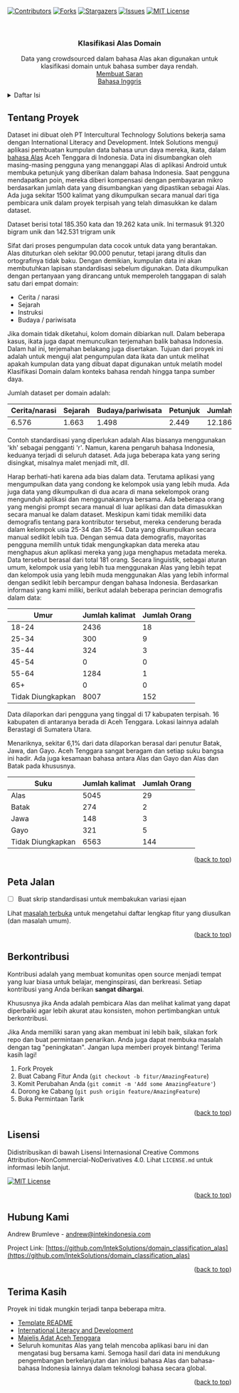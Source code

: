 <!-- Improved compatibility of back to top link: See: https://github.com/othneildrew/Best-README-Template/pull/73 -->
<a name="readme-top"></a>
<!--
*** Thanks for checking out the Best-README-Template. If you have a suggestion
*** that would make this better, please fork the repo and create a pull request
*** or simply open an issue with the tag "enhancement".
*** Don't forget to give the project a star!
*** Thanks again! Now go create something AMAZING! :D
-->



<!-- PROJECT SHIELDS -->
<!--
*** I'm using markdown "reference style" links for readability.
*** Reference links are enclosed in brackets [ ] instead of parentheses ( ).
*** See the bottom of this document for the declaration of the reference variables
*** for contributors-url, forks-url, etc. This is an optional, concise syntax you may use.
*** https://www.markdownguide.org/basic-syntax/#reference-style-links
-->
[![Contributors][contributors-shield]][contributors-url]
[![Forks][forks-shield]][forks-url]
[![Stargazers][stars-shield]][stars-url]
[![Issues][issues-shield]][issues-url]
[![MIT License][license-shield]][license-url]




<!-- PROJECT LOGO -->
<br />
<div align="center">
  <a href="https://github.com/IntekSolutions/domain_classification_alas">
  </a>

  <h3 align="center">Klasifikasi Alas Domain</h3>

  <p align="center">
    Data yang crowdsourced dalam bahasa Alas akan digunakan untuk klasifikasi domain untuk bahasa sumber daya rendah.
    <br />
    <a href="https://github.com/IntekSolutions/domain_classification_alas/issues">Membuat Saran</a>
    <br />
    <a href="https://github.com/IntekSolutions/domain_classification_alas/blob/main/README.md">     Bahasa Inggris</a>
  </p>
</div>



<!-- Daftar Isi -->
<details>
  <summary>Daftar Isi</summary>
  <ol>
    <li>
      <a href="#Tentang-Proyek">Tentang Proyek</a>
    </li>
    <li><a href="#Peta-Jalan">Peta Jalan</a></li>
    <li><a href="#Berkontribusi">Berkontribusi</a></li>
    <li><a href="#lisensi">Lisensi</a></li>
    <li><a href="#Hubung-Kami">Hubung Kami</a></li>
    <li><a href="#Terima-Kasih">Terima Kasih</a></li>
  </ol>
</details>



<!-- TENTANG PROYEK -->
## Tentang Proyek

Dataset ini dibuat oleh PT Intercultural Technology Solutions bekerja sama dengan International Literacy and Development. Intek Solutions menguji aplikasi pembuatan kumpulan data bahasa urun daya mereka, ikata, dalam [bahasa Alas](https://en.wikipedia.org/wiki/Alas_language) Aceh Tenggara di Indonesia. Data ini disumbangkan oleh masing-masing pengguna yang menanggapi Alas di aplikasi Android untuk membuka petunjuk yang diberikan dalam bahasa Indonesia. Saat pengguna mendapatkan poin, mereka diberi kompensasi dengan pembayaran mikro berdasarkan jumlah data yang disumbangkan yang dipastikan sebagai Alas. Ada juga sekitar 1500 kalimat yang dikumpulkan secara manual dari tiga pembicara unik dalam proyek terpisah yang telah dimasukkan ke dalam dataset.

Dataset berisi total 185.350 kata dan 19.262 kata unik. Ini termasuk 91.320 bigram unik dan 142.531 trigram unik

Sifat dari proses pengumpulan data cocok untuk data yang berantakan. Alas dituturkan oleh sekitar 90.000 penutur, tetapi jarang ditulis dan ortografinya tidak baku. Dengan demikian, kumpulan data ini akan membutuhkan lapisan standardisasi sebelum digunakan. Data dikumpulkan dengan pertanyaan yang dirancang untuk memperoleh tanggapan di salah satu dari empat domain:
* Cerita / narasi
* Sejarah
* Instruksi
* Budaya / pariwisata
  
Jika domain tidak diketahui, kolom domain dibiarkan null. Dalam beberapa kasus, ikata juga dapat memunculkan terjemahan balik bahasa Indonesia. Dalam hal ini, terjemahan belakang juga disertakan. Tujuan dari proyek ini adalah untuk menguji alat pengumpulan data ikata dan untuk melihat apakah kumpulan data yang dibuat dapat digunakan untuk melatih model Klasifikasi Domain dalam konteks bahasa rendah hingga tanpa sumber daya.

Jumlah dataset per domain adalah:

|Cerita/narasi|Sejarah|Budaya/pariwisata|Petunjuk|Jumlah|
|---|---|---|---|---|
|6.576|1.663|1.498|2.449|12.186|

Contoh standardisasi yang diperlukan adalah Alas biasanya menggunakan 'kh' sebagai pengganti 'r'. Namun, karena pengaruh bahasa Indonesia, keduanya terjadi di seluruh dataset. Ada juga beberapa kata yang sering disingkat, misalnya malet menjadi mlt, dll.

Harap berhati-hati karena ada bias dalam data. Terutama aplikasi yang mengumpulkan data yang condong ke kelompok usia yang lebih muda. Ada juga data yang dikumpulkan di dua acara di mana sekelompok orang mengunduh aplikasi dan menggunakannya bersama. Ada beberapa orang yang mengisi prompt secara manual di luar aplikasi dan data dimasukkan secara manual ke dalam dataset. Meskipun kami tidak memiliki data demografis tentang para kontributor tersebut, mereka cenderung berada dalam kelompok usia 25-34 dan 35-44. Data yang dikumpulkan secara manual sedikit lebih tua. Dengan semua data demografis, mayoritas pengguna memilih untuk tidak mengungkapkan data mereka atau menghapus akun aplikasi mereka yang juga menghapus metadata mereka. Data tersebut berasal dari total 181 orang. Secara linguistik, sebagai aturan umum, kelompok usia yang lebih tua menggunakan Alas yang lebih tepat dan kelompok usia yang lebih muda menggunakan Alas yang lebih informal dengan sedikit lebih bercampur dengan bahasa Indonesia. Berdasarkan informasi yang kami miliki, berikut adalah beberapa perincian demografis dalam data:

|Umur|Jumlah kalimat|Jumlah Orang|
|---|---|---|
|18-24|2436|18|
|25-34|300|9|
|35-44|324|3|
|45-54|0|0|
|55-64|1284|1|
|65+|0|0|
|Tidak Diungkapkan|8007|152|

Data dilaporkan dari pengguna yang tinggal di 17 kabupaten terpisah. 16 kabupaten di antaranya berada di Aceh Tenggara. Lokasi lainnya adalah Berastagi di Sumatera Utara.

Menariknya, sekitar 6,1% dari data dilaporkan berasal dari penutur Batak, Jawa, dan Gayo. Aceh Tenggara sangat beragam dan setiap suku bangsa ini hadir. Ada juga kesamaan bahasa antara Alas dan Gayo dan Alas dan Batak pada khususnya.

|Suku|Jumlah kalimat|Jumlah Orang|
|---|---|---|
|Alas|5045|29|
|Batak|274|2|
|Jawa|148|3|
|Gayo|321|5|
|Tidak Diungkapkan|6563|144|




<p align="right">(<a href="#readme-top">back to top</a>)</p>


<!-- PETA JALAN -->
## Peta Jalan

- [ ] Buat skrip standardisasi untuk membakukan variasi ejaan


Lihat [masalah terbuka](https://github.com/IntekSolutions/domain_classification_alas/issues) untuk mengetahui daftar lengkap fitur yang diusulkan (dan masalah umum).

<p align="right">(<a href="#readme-top">back to top</a>)</p>



<!-- BERKONTRIBUSI -->
## Berkontribusi

Kontribusi adalah yang membuat komunitas open source menjadi tempat yang luar biasa untuk belajar, menginspirasi, dan berkreasi. Setiap kontribusi yang Anda berikan **sangat dihargai**.

Khususnya jika Anda adalah pembicara Alas dan melihat kalimat yang dapat diperbaiki agar lebih akurat atau konsisten, mohon pertimbangkan untuk berkontribusi.

Jika Anda memiliki saran yang akan membuat ini lebih baik, silakan fork repo dan buat permintaan penarikan. Anda juga dapat membuka masalah dengan tag "peningkatan".
Jangan lupa memberi proyek bintang! Terima kasih lagi!

1. Fork Proyek
2. Buat Cabang Fitur Anda (`git checkout -b fitur/AmazingFeature`)
3. Komit Perubahan Anda (`git commit -m 'Add some AmazingFeature'`)
4. Dorong ke Cabang (`git push origin feature/AmazingFeature`)
5. Buka Permintaan Tarik

<p align="right">(<a href="#readme-top">back to top</a>)</p>



<!-- LISENSI -->
## Lisensi

Didistribusikan di bawah Lisensi Internasional Creative Commons Attribution-NonCommercial-NoDerivatives 4.0. Lihat `LICENSE.md` untuk informasi lebih lanjut.

[![MIT License][license-shield]][license-url]

<p align="right">(<a href="#readme-top">back to top</a>)</p>



<!-- HUBUNG KAMI -->
## Hubung Kami

Andrew Brumleve - andrew@intekindonesia.com

Project Link: [https://github.com/IntekSolutions/domain_classification_alas](https://github.com/IntekSolutions/domain_classification_alas)

<p align="right">(<a href="#readme-top">back to top</a>)</p>



<!-- TERIMA KASIH -->
## Terima Kasih

Proyek ini tidak mungkin terjadi tanpa beberapa mitra.

* [Template README](https://github.com/othneildrew/Best-README-Template)
* [International Literacy and Development](https://ilad.ngo)
* [Majelis Adat Aceh Tenggara](https://maa.acehprov.go.id/)
* Seluruh komunitas Alas yang telah mencoba aplikasi baru ini dan mengatasi bug bersama kami. Semoga hasil dari data ini mendukung pengembangan berkelanjutan dan inklusi bahasa Alas dan bahasa-bahasa Indonesia lainnya dalam teknologi bahasa secara global.
<p align="right">(<a href="#readme-top">back to top</a>)</p>



<!-- MARKDOWN LINKS & IMAGES -->
<!-- https://www.markdownguide.org/basic-syntax/#reference-style-links -->
[contributors-shield]: https://img.shields.io/github/contributors/IntekSolutions/domain_classification_alas.svg?style=for-the-badge
[contributors-url]: https://github.com/IntekSolutions/domain_classification_alas/graphs/contributors
[forks-shield]: https://img.shields.io/github/forks/IntekSolutions/domain_classification_alas.svg?style=for-the-badge
[forks-url]: https://github.com/IntekSolutions/domain_classification_alas/network/members
[stars-shield]: https://img.shields.io/github/stars/IntekSolutions/domain_classification_alas.svg?style=for-the-badge
[stars-url]: https://github.com/IntekSolutions/domain_classification_alas/stargazers
[issues-shield]: https://img.shields.io/github/issues/IntekSolutions/domain_classification_alas.svg?style=for-the-badge
[issues-url]: https://github.com/IntekSolutions/domain_classification_alas/issues
[license-shield]: https://img.shields.io/badge/License-CC_BY--NC--ND_4.0-lightgrey.svg
[license-url]: https://github.com/IntekSolutions/domain_classification_alas/blob/master/license.md


